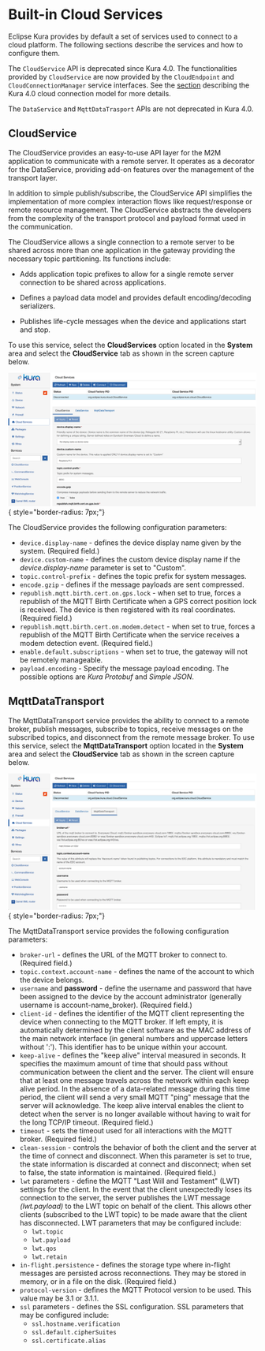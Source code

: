 # Built-in Cloud Services

Eclipse Kura provides by default a set of services used to connect to a cloud platform. The following sections describe the services and how to configure them.

The `CloudService` API is deprecated since Kura 4.0.
The functionalities provided by `CloudService` are now provided by the `CloudEndpoint` and `CloudConnectionManager` service interfaces.
See the [section](../overview/) describing the Kura 4.0 cloud connection model for more details.

The `DataService` and `MqttDataTrasport` APIs are not deprecated in Kura 4.0.

## CloudService

The CloudService provides an easy-to-use API layer for the M2M application to communicate with a remote server. It operates as a decorator for the DataService, providing add-on features over the management of the transport layer.

In addition to simple publish/subscribe, the CloudService API simplifies the implementation of more complex interaction flows like request/response or remote resource management. The CloudService abstracts the developers from the complexity of the transport protocol and payload format used in the communication.

The CloudService allows a single connection to a remote server to be shared across more than one application in the gateway providing the necessary topic partitioning. Its functions include:

- Adds application topic prefixes to allow for a single remote server connection to be shared across applications.

- Defines a payload data model and provides default encoding/decoding serializers.

- Publishes life-cycle messages when the device and applications start and stop.

To use this service, select the **CloudServices** option located in the **System** area and select the **CloudService** tab as shown in the screen capture below.

![](images/cloudService.png){ style="border-radius: 7px;"}

The CloudService provides the following configuration parameters:

- `device.display-name` - defines the device display name given by the system. (Required field.)
- `device.custom-name` - defines the custom device display name if the _device.display-name_ parameter is set to "Custom".
- `topic.control-prefix` - defines the topic prefix for system messages.
- `encode.gzip` - defines if the message payloads are sent compressed.
- `republish.mqtt.birth.cert.on.gps.lock` - when set to true, forces a republish of the MQTT Birth Certificate when a GPS correct position lock is received. The device is then registered with its real coordinates. (Required field.)
- `republish.mqtt.birth.cert.on.modem.detect` - when set to true, forces a republish of the MQTT Birth Certificate when the service receives a modem detection event. (Required field.)
- `enable.default.subscriptions` - when set to true, the gateway will not be remotely manageable.
- `payload.encoding` - Specify the message payload encoding. The possible options are _Kura Protobuf_ and _Simple JSON_.

## MqttDataTransport

The MqttDataTransport service provides the ability to connect to a remote broker, publish messages, subscribe to topics, receive messages on the subscribed topics, and disconnect from the remote message broker. To use this service, select the **MqttDataTransport** option located in the **System** area and select the **CloudService** tab as shown in the screen capture below.

![](images/mqttDataTransport.png){ style="border-radius: 7px;"}

The MqttDataTransport service provides the following configuration parameters:

- `broker-url` - defines the URL of the MQTT broker to connect to. (Required field.)
- `topic.context.account-name` - defines the name of the account to which the device belongs.
- `username` and **password** - define the username and password that have been assigned to the device by the account administrator (generally username is account-name_broker). (Required field.)
- `client-id` - defines the identifier of the MQTT client representing the device when connecting to the MQTT broker. If left empty, it is automatically determined by the client software as the MAC address of the main network interface (in general numbers and uppercase letters without ':'). This identifier has to be unique within your account.
- `keep-alive` - defines the "keep alive" interval measured in seconds. It specifies the maximum amount of time that should pass without communication between the client and the server. The client will ensure that at least one message travels across the network within each keep alive period. In the absence of a data-related message during this time period, the client will send a very small MQTT "ping" message that the server will acknowledge. The keep alive interval enables the client to detect when the server is no longer available without having to wait for the long TCP/IP timeout. (Required field.)
- `timeout` - sets the timeout used for all interactions with the MQTT broker. (Required field.)
- `clean-session` - controls the behavior of both the client and the server at the time of connect and disconnect. When this parameter is set to true, the state information is discarded at connect and disconnect; when set to false, the state information is maintained. (Required field.)
- `lwt` parameters - define the MQTT "Last Will and Testament" (LWT) settings for the client. In the event that the client unexpectedly loses its connection to the server, the server publishes the LWT message _(lwt.payload)_ to the LWT topic on behalf of the client. This allows other clients (subscribed to the LWT topic) to be made aware that the client has disconnected. LWT parameters that may be configured include:
  - `lwt.topic`
  - `lwt.payload`
  - `lwt.qos`
  - `lwt.retain`
- `in-flight.persistence` - defines the storage type where in-flight messages are persisted across reconnections. They may be stored in memory, or in a file on the disk. (Required field.)
- `protocol-version` - defines the MQTT Protocol version to be used. This value may be 3.1 or 3.1.1.
- `ssl` parameters - defines the SSL configuration. SSL parameters that may be configured include:
  - `ssl.hostname.verification`
  - `ssl.default.cipherSuites`
  - `ssl.certificate.alias`
